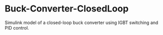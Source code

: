 # Buck-Converter-ClosedLoop
Simulink model of a closed-loop buck converter using IGBT switching and PID control.
